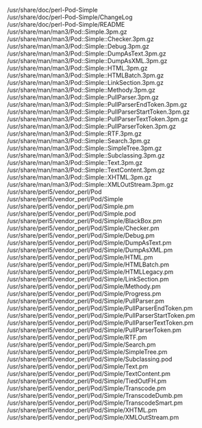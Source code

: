 /usr/share/doc/perl-Pod-Simple  
/usr/share/doc/perl-Pod-Simple/ChangeLog  
/usr/share/doc/perl-Pod-Simple/README  
/usr/share/man/man3/Pod::Simple.3pm.gz  
/usr/share/man/man3/Pod::Simple::Checker.3pm.gz  
/usr/share/man/man3/Pod::Simple::Debug.3pm.gz  
/usr/share/man/man3/Pod::Simple::DumpAsText.3pm.gz  
/usr/share/man/man3/Pod::Simple::DumpAsXML.3pm.gz  
/usr/share/man/man3/Pod::Simple::HTML.3pm.gz  
/usr/share/man/man3/Pod::Simple::HTMLBatch.3pm.gz  
/usr/share/man/man3/Pod::Simple::LinkSection.3pm.gz  
/usr/share/man/man3/Pod::Simple::Methody.3pm.gz  
/usr/share/man/man3/Pod::Simple::PullParser.3pm.gz  
/usr/share/man/man3/Pod::Simple::PullParserEndToken.3pm.gz  
/usr/share/man/man3/Pod::Simple::PullParserStartToken.3pm.gz  
/usr/share/man/man3/Pod::Simple::PullParserTextToken.3pm.gz  
/usr/share/man/man3/Pod::Simple::PullParserToken.3pm.gz  
/usr/share/man/man3/Pod::Simple::RTF.3pm.gz  
/usr/share/man/man3/Pod::Simple::Search.3pm.gz  
/usr/share/man/man3/Pod::Simple::SimpleTree.3pm.gz  
/usr/share/man/man3/Pod::Simple::Subclassing.3pm.gz  
/usr/share/man/man3/Pod::Simple::Text.3pm.gz  
/usr/share/man/man3/Pod::Simple::TextContent.3pm.gz  
/usr/share/man/man3/Pod::Simple::XHTML.3pm.gz  
/usr/share/man/man3/Pod::Simple::XMLOutStream.3pm.gz  
/usr/share/perl5/vendor\_perl/Pod  
/usr/share/perl5/vendor\_perl/Pod/Simple  
/usr/share/perl5/vendor\_perl/Pod/Simple.pm  
/usr/share/perl5/vendor\_perl/Pod/Simple.pod  
/usr/share/perl5/vendor\_perl/Pod/Simple/BlackBox.pm  
/usr/share/perl5/vendor\_perl/Pod/Simple/Checker.pm  
/usr/share/perl5/vendor\_perl/Pod/Simple/Debug.pm  
/usr/share/perl5/vendor\_perl/Pod/Simple/DumpAsText.pm  
/usr/share/perl5/vendor\_perl/Pod/Simple/DumpAsXML.pm  
/usr/share/perl5/vendor\_perl/Pod/Simple/HTML.pm  
/usr/share/perl5/vendor\_perl/Pod/Simple/HTMLBatch.pm  
/usr/share/perl5/vendor\_perl/Pod/Simple/HTMLLegacy.pm  
/usr/share/perl5/vendor\_perl/Pod/Simple/LinkSection.pm  
/usr/share/perl5/vendor\_perl/Pod/Simple/Methody.pm  
/usr/share/perl5/vendor\_perl/Pod/Simple/Progress.pm  
/usr/share/perl5/vendor\_perl/Pod/Simple/PullParser.pm  
/usr/share/perl5/vendor\_perl/Pod/Simple/PullParserEndToken.pm  
/usr/share/perl5/vendor\_perl/Pod/Simple/PullParserStartToken.pm  
/usr/share/perl5/vendor\_perl/Pod/Simple/PullParserTextToken.pm  
/usr/share/perl5/vendor\_perl/Pod/Simple/PullParserToken.pm  
/usr/share/perl5/vendor\_perl/Pod/Simple/RTF.pm  
/usr/share/perl5/vendor\_perl/Pod/Simple/Search.pm  
/usr/share/perl5/vendor\_perl/Pod/Simple/SimpleTree.pm  
/usr/share/perl5/vendor\_perl/Pod/Simple/Subclassing.pod  
/usr/share/perl5/vendor\_perl/Pod/Simple/Text.pm  
/usr/share/perl5/vendor\_perl/Pod/Simple/TextContent.pm  
/usr/share/perl5/vendor\_perl/Pod/Simple/TiedOutFH.pm  
/usr/share/perl5/vendor\_perl/Pod/Simple/Transcode.pm  
/usr/share/perl5/vendor\_perl/Pod/Simple/TranscodeDumb.pm  
/usr/share/perl5/vendor\_perl/Pod/Simple/TranscodeSmart.pm  
/usr/share/perl5/vendor\_perl/Pod/Simple/XHTML.pm  
/usr/share/perl5/vendor\_perl/Pod/Simple/XMLOutStream.pm  
